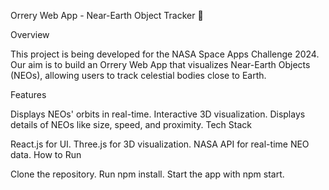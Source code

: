 Orrery Web App - Near-Earth Object Tracker 🌌

Overview

This project is being developed for the NASA Space Apps Challenge 2024. Our aim is to build an Orrery Web App that visualizes Near-Earth Objects (NEOs), allowing users to track celestial bodies close to Earth.

Features

Displays NEOs' orbits in real-time.
Interactive 3D visualization.
Displays details of NEOs like size, speed, and proximity.
Tech Stack

React.js for UI.
Three.js for 3D visualization.
NASA API for real-time NEO data.
How to Run

Clone the repository.
Run npm install.
Start the app with npm start.
